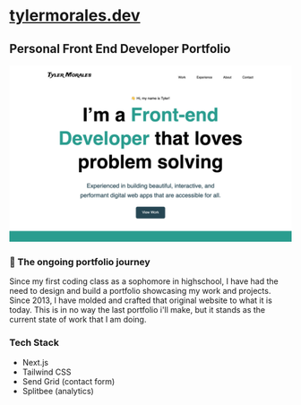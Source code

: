 # [tylermorales.dev](tylermorales.dev)
## Personal Front End Developer Portfolio
![Main image](https://raw.githubusercontent.com/tyler-morales/portfolio-v5/main/public/images/og.png)

### 🚙 The ongoing portfolio journey
Since my first coding class as a sophomore in highschool, I have had the need to design and build a portfolio showcasing my work and projects. Since 2013, I have molded and crafted that original website to what it is today. This is in no way the last portfolio i'll make, but it stands as the current state of work that I am doing. 

### Tech Stack
- Next.js
- Tailwind CSS
- Send Grid (contact form)
- Splitbee (analytics)
